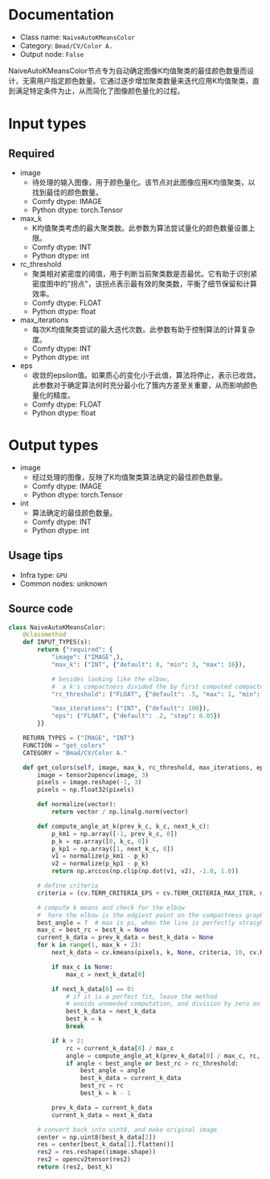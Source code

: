 
# Documentation
- Class name: `NaiveAutoKMeansColor`
- Category: `Bmad/CV/Color A.`
- Output node: `False`

NaiveAutoKMeansColor节点专为自动确定图像K均值聚类的最佳颜色数量而设计，无需用户指定颜色数量。它通过逐步增加聚类数量来迭代应用K均值聚类，直到满足特定条件为止，从而简化了图像颜色量化的过程。

# Input types
## Required
- image
    - 待处理的输入图像，用于颜色量化。该节点对此图像应用K均值聚类，以找到最佳的颜色数量。
    - Comfy dtype: IMAGE
    - Python dtype: torch.Tensor
- max_k
    - K均值聚类考虑的最大聚类数。此参数为算法尝试量化的颜色数量设置上限。
    - Comfy dtype: INT
    - Python dtype: int
- rc_threshold
    - 聚类相对紧密度的阈值，用于判断当前聚类数是否最优。它有助于识别紧密度图中的"拐点"，该拐点表示最有效的聚类数，平衡了细节保留和计算效率。
    - Comfy dtype: FLOAT
    - Python dtype: float
- max_iterations
    - 每次K均值聚类尝试的最大迭代次数。此参数有助于控制算法的计算复杂度。
    - Comfy dtype: INT
    - Python dtype: int
- eps
    - 收敛的epsilon值。如果质心的变化小于此值，算法将停止，表示已收敛。此参数对于确定算法何时充分最小化了簇内方差至关重要，从而影响颜色量化的精度。
    - Comfy dtype: FLOAT
    - Python dtype: float

# Output types
- image
    - 经过处理的图像，反映了K均值聚类算法确定的最佳颜色数量。
    - Comfy dtype: IMAGE
    - Python dtype: torch.Tensor
- int
    - 算法确定的最佳颜色数量。
    - Comfy dtype: INT
    - Python dtype: int


## Usage tips
- Infra type: `GPU`
- Common nodes: unknown


## Source code
```python
class NaiveAutoKMeansColor:
    @classmethod
    def INPUT_TYPES(s):
        return {"required": {
            "image": ("IMAGE",),
            "max_k": ("INT", {"default": 8, "min": 3, "max": 16}),

            # besides looking like the elbow,
            #  a k's compactness divided the by first computed compactness should be below this value
            "rc_threshold": ("FLOAT", {"default": .5, "max": 1, "min": 0.01, "step": 0.01}),

            "max_iterations": ("INT", {"default": 100}),
            "eps": ("FLOAT", {"default": .2, "step": 0.05})
        }}

    RETURN_TYPES = ("IMAGE", "INT")
    FUNCTION = "get_colors"
    CATEGORY = "Bmad/CV/Color A."

    def get_colors(self, image, max_k, rc_threshold, max_iterations, eps):
        image = tensor2opencv(image, 3)
        pixels = image.reshape(-1, 3)
        pixels = np.float32(pixels)

        def normalize(vector):
            return vector / np.linalg.norm(vector)

        def compute_angle_at_k(prev_k_c, k_c, next_k_c):
            p_km1 = np.array([-1, prev_k_c, 0])
            p_k = np.array([0, k_c, 0])
            p_kp1 = np.array([1, next_k_c, 0])
            v1 = normalize(p_km1 - p_k)
            v2 = normalize(p_kp1 - p_k)
            return np.arccos(np.clip(np.dot(v1, v2), -1.0, 1.0))

        # define criteria
        criteria = (cv.TERM_CRITERIA_EPS + cv.TERM_CRITERIA_MAX_ITER, max_iterations, eps)

        # compute k means and check for the elbow
        #  here the elbow is the edgiest point on the compactness graph
        best_angle = 7  # max is pi, when the line is perfectly straight; and the objective is to minimize the angle
        max_c = best_rc = best_k = None
        current_k_data = prev_k_data = best_k_data = None
        for k in range(1, max_k + 2):
            next_k_data = cv.kmeans(pixels, k, None, criteria, 10, cv.KMEANS_RANDOM_CENTERS)

            if max_c is None:
                max_c = next_k_data[0]

            if next_k_data[0] == 0:
                # if it is a perfect fit, leave the method
                # avoids unneeded computation, and division by zero on k = 1
                best_k_data = next_k_data
                best_k = k
                break

            if k > 2:
                rc = current_k_data[0] / max_c
                angle = compute_angle_at_k(prev_k_data[0] / max_c, rc, next_k_data[0] / max_c)
                if angle < best_angle or best_rc > rc_threshold:
                    best_angle = angle
                    best_k_data = current_k_data
                    best_rc = rc
                    best_k = k - 1

            prev_k_data = current_k_data
            current_k_data = next_k_data

        # convert back into uint8, and make original image
        center = np.uint8(best_k_data[2])
        res = center[best_k_data[1].flatten()]
        res2 = res.reshape((image.shape))
        res2 = opencv2tensor(res2)
        return (res2, best_k)

```
